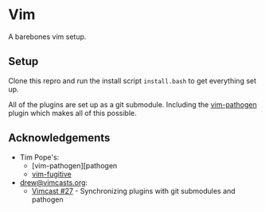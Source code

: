 Vim
=======================================================================

A barebones vim setup.


Setup
-----------------------------------------------------------------------

Clone this repro and run the install script `install.bash` to get 
everything set up.

All of the plugins are set up as a git submodule. Including the 
[vim-pathogen][pathogen] plugin which makes all of this possible.


Acknowledgements
-----------------------------------------------------------------------

* Tim Pope's:
  * [vim-pathogen][pathogen
  * [vim-fugitive][fugitive]
* drew@vimcasts.org:
  * [Vimcast #27][vimcast] - Synchronizing plugins with git submodules and pathogen
  



[pathogen]: https://github.com/tpope/vim-pathogen
[fugitive]: https://github.com/tpope/vim-fugitive
[vimcast]: http://vimcasts.org/episodes/synchronizing-plugins-with-git-submodules-and-pathogen/
